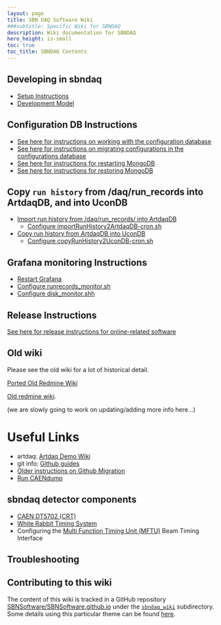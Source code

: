 ```yaml
---
layout: page
title: SBN DAQ Software Wiki
###subtitle: Specific Wiki for SBNDAQ
description: Wiki documentation for SBNDAQ
hero_height: is-small
toc: true
toc_title: SBNDAQ Contents
---
```




Developing in sbndaq
----------------------------------------------

* [Setup Instructions](Installation)
* [Development Model](DevModel)


Configuration DB Instructions
----------------------------------------------
* [See here for instructions on working with the configuration database](ConfigDB)
* [See here for instructions on migrating configurations in the configurations database](MigrateConfigs)
* [See here for instructions for restarting MongoDB](https://cdcvs.fnal.gov/redmine/projects/sbndaq/wiki/Mongodb_Instructions)
* [See here for instructions for restoring MongoDB](https://cdcvs.fnal.gov/redmine/projects/sbndaq/wiki/RestoreMongoDB)

Copy ```run history``` from /daq/run_records into ArtdaqDB, and into UconDB
----------------------------------------------
* [Import run history from /daq/run_records/ into ArtdaqDB](ImportRunHistory2ArtdaqDB)
  * [Configure importRunHistory2ArtdaqDB-cron.sh](ImportRunHistory2ArtdaqDB_cron)
* [Copy run history from ArtdaqDB into UconDB](CopyRunHistory2UconDB)
  * [Configure copyRunHistory2UconDB-cron.sh](CopyRunHistory2UconDB_cron)

Grafana monitoring Instructions
----------------------------------------------
* [Restart Grafana](RestartGrafana)
* [Configure runrecords_monitor.sh](RunRecordsMonitor)
* [Configure disk_monitor.shh](DiskMonitor)


Release Instructions
----------------------------------------------
[See here for release instructions for online-related software](ReleaseInstructions)


Old wiki
----------------------------------------------
Please
see the old wiki for a lot of historical detail.

[Ported Old Redmine Wiki](../sbndaq_oldwiki/Wiki)

[Old redmine wiki](https://cdcvs.fnal.gov/redmine/projects/sbndaq/wiki).

(we are slowly going to work on updating/adding more info here...)


# Useful Links
* artdaq: [Artdaq Demo Wiki](https://cdcvs.fnal.gov/redmine/projects/artdaq-demo/wiki)
* git info: [Github guides](https://guides.github.com/)
* [Older instructions on Github Migration](GithubMigration.md)
* [Run CAENdump](CAENdump_setup.md)

sbndaq detector components
----------------------------------------------
* [CAEN DT5702 (CRT)](CRT/CAEN_DT5702_readout.md)
* [White Rabbit Timing System](WR/WhiteRabbit.md)
* Configuring the [Multi Function Timing Unit (MFTU)](ACnet/MFTU.md) Beam Timing Interface

Troubleshooting
----------------------------------------------



Contributing to this wiki
----------------------------------------------


The content of this wiki is tracked in a GitHub repository [SBNSoftware/SBNSoftware.github.io](https://github.com/SBNSoftware/SBNSoftware.github.io)
under the
[`sbndaq_wiki`](https://github.com/SBNSoftware/SBNSoftware.github.io/tree/master/sbndaq_wiki)
subdirectory. Some details using this particular theme can be found [here](https://github.com/chrisrhymes/bulma-clean-theme).
